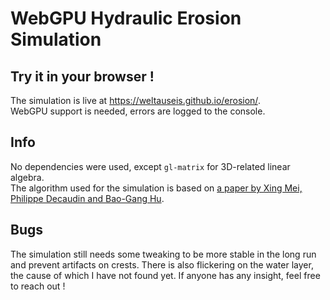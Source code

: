 # WebGPU Hydraulic Erosion Simulation

## Try it in your browser !

The simulation is live at https://weltauseis.github.io/erosion/.  
WebGPU support is needed, errors are logged to the console.

## Info

No dependencies were used, except `gl-matrix` for 3D-related linear algebra.  
The algorithm used for the simulation is based on [a paper by Xing Mei, Philippe Decaudin and Bao-Gang Hu](https://inria.hal.science/inria-00402079/document).

## Bugs

The simulation still needs some tweaking to be more stable in the long run and prevent artifacts on crests.
There is also flickering on the water layer, the cause of which I have not found yet. If anyone has any insight, feel free to reach out !
